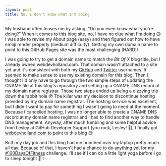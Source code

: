 ```yaml
---
layout: post
title: No, I don't know what I'm doing
---
```


My husband often teases me by asking, "Do you even know what you're doing?" When it comes to this blog site, no, I have no clue what I'm doing :weary: I was able to revise my About page (easy) and then figured out how to have emoji render properly (medium difficulty). Getting my own domain name to point to this GitHub Pages site was the most challenging (HARD!)

I was going to try to get a domain name to match the *Bit Of X* blog title, but I already owned webdevholland.com. That domain wasn't attached to a site yet and it's consistent with both my [GitHub](https://github.com/webdevholland) and [Twitter](https://twitter.com/webdevholland) usernames. It seemed to make sense to use my existing domain for this blog. Then I thought I'd only have to go through the two simple steps of updating the CNAME file at this blog's repository and setting up a CNAME DNS record at my domain name registrar. Those two steps ended up being a dizzying trip down the rabbit hole :dizzy_face: The killer was my decision to discontinue hosting provided by my domain name registrar. The hosting service was excellent, but I didn't want to pay for something I wasn't going to need at the moment. Because I cancelled hosting, I was no longer able to create a CNAME DNS record at my domain name registrar and I had to find another way to handle DNS management. Anyway, after much fumbling and some helpful advice from Lesley at GitHub Developer Support (you rock, Lesley! :star2:), I finally got [webdevholland.com](http://www.webdevholland.com/) to point to this blog :relieved:

Both my day job and this blog had me hunched over my laptop pretty much all day. Because of that, I haven't had a chance to do anything yet for my [#100DaysOfFitness](https://twitter.com/search?f=tweets&q=%23100DaysOfFitness&src=typd) challenge. I'll see if I can do a little light yoga before I go to sleep tonight :pray: :sparkles:
